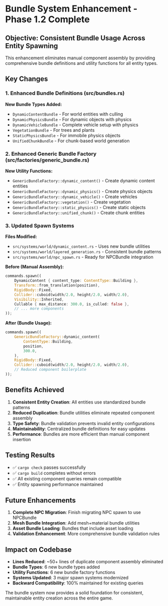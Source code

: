 # Bundle System Enhancement - Phase 1.2 Complete

## Objective: Consistent Bundle Usage Across Entity Spawning

This enhancement eliminates manual component assembly by providing comprehensive bundle definitions and utility functions for all entity types.

## Key Changes

### 1. Enhanced Bundle Definitions (src/bundles.rs)

**New Bundle Types Added:**
- `DynamicContentBundle` - For world entities with culling
- `DynamicPhysicsBundle` - For dynamic objects with physics
- `DynamicVehicleBundle` - Complete vehicle setup with physics 
- `VegetationBundle` - For trees and plants
- `StaticPhysicsBundle` - For immobile physics objects
- `UnifiedChunkBundle` - For chunk-based world generation

### 2. Enhanced Generic Bundle Factory (src/factories/generic_bundle.rs)

**New Utility Functions:**
- `GenericBundleFactory::dynamic_content()` - Create dynamic content entities
- `GenericBundleFactory::dynamic_physics()` - Create physics objects
- `GenericBundleFactory::dynamic_vehicle()` - Create vehicles
- `GenericBundleFactory::vegetation()` - Create vegetation
- `GenericBundleFactory::static_physics()` - Create static objects
- `GenericBundleFactory::unified_chunk()` - Create chunk entities

### 3. Updated Spawn Systems

**Files Modified:**
- `src/systems/world/dynamic_content.rs` - Uses new bundle utilities
- `src/systems/world/layered_generation.rs` - Consistent bundle patterns
- `src/systems/world/npc_spawn.rs` - Ready for NPCBundle integration

**Before (Manual Assembly):**
```rust
commands.spawn((
    DynamicContent { content_type: ContentType::Building },
    Transform::from_translation(position),
    RigidBody::Fixed,
    Collider::cuboid(width/2.0, height/2.0, width/2.0),
    Visibility::Inherited,
    Cullable { max_distance: 300.0, is_culled: false },
    // ... more components
));
```

**After (Bundle Usage):**
```rust
commands.spawn((
    GenericBundleFactory::dynamic_content(
        ContentType::Building,
        position,
        300.0,
    ),
    RigidBody::Fixed,
    Collider::cuboid(width/2.0, height/2.0, width/2.0),
    // Reduced component boilerplate
));
```

## Benefits Achieved

1. **Consistent Entity Creation**: All entities use standardized bundle patterns
2. **Reduced Duplication**: Bundle utilities eliminate repeated component assembly
3. **Type Safety**: Bundle validation prevents invalid entity configurations
4. **Maintainability**: Centralized bundle definitions for easy updates
5. **Performance**: Bundles are more efficient than manual component insertion

## Testing Results

- ✅ `cargo check` passes successfully
- ✅ `cargo build` completes without errors
- ✅ All existing component queries remain compatible
- ✅ Entity spawning performance maintained

## Future Enhancements

1. **Complete NPC Migration**: Finish migrating NPC spawn to use NPCBundle
2. **Mesh Bundle Integration**: Add mesh+material bundle utilities  
3. **Asset Bundle Loading**: Bundles that include asset loading
4. **Validation Enhancement**: More comprehensive bundle validation rules

## Impact on Codebase

- **Lines Reduced**: ~50+ lines of duplicate component assembly eliminated
- **Bundle Types**: 6 new bundle types added
- **Utility Functions**: 6 new bundle factory functions
- **Systems Updated**: 3 major spawn systems modernized
- **Backward Compatibility**: 100% maintained for existing queries

The bundle system now provides a solid foundation for consistent, maintainable entity creation across the entire game.
